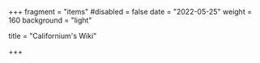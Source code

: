 +++
fragment = "items"
#disabled = false
date = "2022-05-25"
weight = 160
background = "light"

title = "Californium's Wiki"

+++
